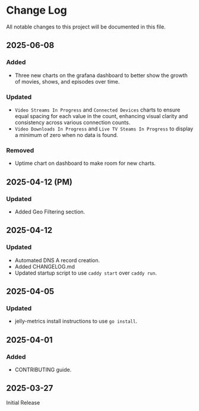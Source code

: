 # Change Log
All notable changes to this project will be documented in this file.

## 2025-06-08
### Added
* Three new charts on the grafana dashboard to better show the growth of movies, shows, and episodes over time.
### Updated
* `Video Streams In Progress` and `Connected Devices` charts to ensure equal spacing for each value in the count, 
  enhancing visual clarity and consistency across various connection counts.
* `Video Downloads In Progress` and `Live TV Steams In Progress` to display a minimum of zero when no data is found.
### Removed
* Uptime chart on dashboard to make room for new charts.

## 2025-04-12 (PM)
### Updated
* Added Geo Filtering section.

## 2025-04-12
### Updated
* Automated DNS A record creation.
* Added CHANGELOG.md
* Updated startup script to use `caddy start` over `caddy run`. 

## 2025-04-05
### Updated
* jelly-metrics install instructions to use `go install`.

## 2025-04-01
### Added
* CONTRIBUTING guide.

## 2025-03-27

Initial Release
 
